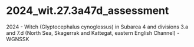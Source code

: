 # 2024_wit.27.3a47d_assessment
2024 - Witch (Glyptocephalus cynoglossus) in Subarea 4 and divisions 3.a and 7.d (North Sea, Skagerrak and Kattegat, eastern English Channel) - WGNSSK
